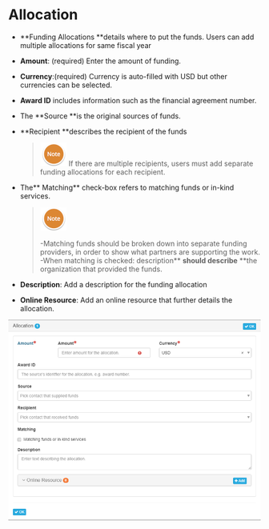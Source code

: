 # Allocation

* **Funding Allocations **details where to put the funds. Users can add multiple allocations for same fiscal year

* **Amount**: \(required\) Enter the amount of funding.

* **Currency**:\(required\) Currency is auto-filled with USD but other currencies can be selected.

* **Award ID** includes information such as the financial agreement number.

* The **Source **is the original sources of funds.

* **Recipient **describes the recipient of the funds

  > ![](/assets/NoteSmall.png) If there are multiple recipients, users must add separate funding allocations for each recipient.

* The** Matching** check-box refers to matching funds or in-kind services.

  > ![](/assets/NoteSmall.png)
  >
  > -Matching funds should be broken down into separate funding providers, in order to show what partners are supporting the work.  
  > -When matching is checked: description** **should describe** **the organization that provided the funds.

* **Description**: Add a description for the funding allocation

* **Online Resource**: Add an online resource that further details the allocation.

![](/assets/Allocation_Window.png)

